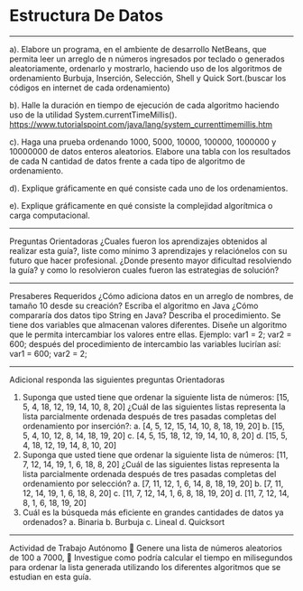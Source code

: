 # Estructura De Datos


--- 


a). Elabore un programa, en el ambiente de desarrollo NetBeans, que permita leer
un arreglo de n números ingresados por teclado o generados aleatoriamente, ordenarlo
y mostrarlo, haciendo uso de los algoritmos de ordenamiento Burbuja, Inserción,
Selección, Shell y Quick Sort.(buscar los códigos en internet de cada ordenamiento)

b). Halle la duración en tiempo de ejecución de cada algoritmo haciendo uso de la utilidad
System.currentTimeMillis().
https://www.tutorialspoint.com/java/lang/system_currenttimemillis.htm

c). Haga una prueba ordenando 1000, 5000, 10000, 100000, 1000000 y 10000000
de datos enteros aleatorios. Elabore una tabla con los resultados de cada N cantidad
de datos frente a cada tipo de algoritmo de ordenamiento.

d). Explique gráficamente en qué consiste cada uno de los ordenamientos.

e). Explique gráficamente en qué consiste la complejidad algorítmica o carga
computacional.

---

Preguntas Orientadoras
¿Cuales fueron los aprendizajes obtenidos al realizar esta guía?, liste como mínimo 3
aprendizajes y relaciónelos con su futuro que hacer profesional.
¿Donde presento mayor dificultad resolviendo la guía? y como lo resolvieron cuales fueron las
estrategias de solución?

--- 

Presaberes Requeridos
¿Cómo adiciona datos en un arreglo de nombres, de tamaño 10 desde su creación?
Escriba el algoritmo en Java
¿Cómo compararía dos datos tipo String en Java? Describa el procedimiento.
Se tiene dos variables que almacenan valores diferentes. Diseñe un algoritmo que le
permita intercambiar los valores entre ellas.
Ejemplo:
  var1 = 2;
  var2 = 600;
después del procedimiento de intercambio las variables lucirían así:
  var1 = 600;
  var2 = 2;

--- 

Adicional responda las siguientes preguntas Orientadoras
1. Suponga que usted tiene que ordenar la siguiente lista de números: [15, 5, 4, 18, 12, 19, 14, 10,
8, 20] ¿Cuál de las siguientes listas representa la lista parcialmente ordenada después de tres
pasadas completas del ordenamiento por inserción?:
  a. [4, 5, 12, 15, 14, 10, 8, 18, 19, 20]
  b. [15, 5, 4, 10, 12, 8, 14, 18, 19, 20]
  c. [4, 5, 15, 18, 12, 19, 14, 10, 8, 20]
  d. [15, 5, 4, 18, 12, 19, 14, 8, 10, 20]
2. Suponga que usted tiene que ordenar la siguiente lista de números: [11, 7, 12, 14, 19, 1, 6, 18, 8,
20] ¿Cuál de las siguientes listas representa la lista parcialmente ordenada después de tres
pasadas completas del ordenamiento por selección?
  a. [7, 11, 12, 1, 6, 14, 8, 18, 19, 20]
  b. [7, 11, 12, 14, 19, 1, 6, 18, 8, 20]
  c. [11, 7, 12, 14, 1, 6, 8, 18, 19, 20]
  d. [11, 7, 12, 14, 8, 1, 6, 18, 19, 20]
3. Cuál es la búsqueda más eficiente en grandes cantidades de datos ya ordenados?
  a. Binaria
  b. Burbuja
  c. Lineal
  d. Quicksort

--- 

Actividad de Trabajo Autónomo
 Genere una lista de números aleatorios de 100 a 7000,
 Investigue como podría calcular el tiempo en milisegundos para ordenar la lista
generada utilizando los diferentes algoritmos que se estudian en esta guía.
